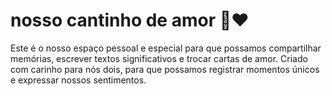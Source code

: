 # nosso cantinho de amor 🌈❤️

Este é o nosso espaço pessoal e especial para que possamos compartilhar memórias, escrever textos significativos e trocar cartas de amor. Criado com carinho para nós dois, para que possamos registrar momentos únicos e expressar nossos sentimentos.

